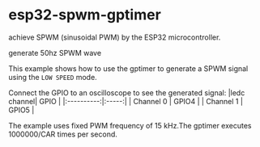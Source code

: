 # esp32-spwm-gptimer
achieve SPWM (sinusoidal PWM)  by the ESP32 microcontroller.

generate 50hz SPWM wave

This example shows how to use the gptimer to generate a SPWM signal using the `LOW SPEED` mode.

Connect the GPIO to an oscilloscope to see the generated signal:
|ledc channel| GPIO  |
|:----------:|:-----:|
| Channel 0  | GPIO4 |
| Channel 1  | GPIO5 |

The example uses fixed PWM frequency of 15 kHz.The gptimer executes 1000000/CAR times per second.
